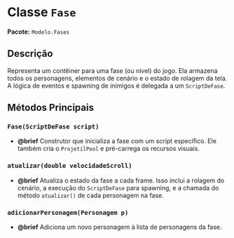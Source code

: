 # Classe `Fase`

**Pacote:** `Modelo.Fases`

## Descrição

Representa um contêiner para uma fase (ou nível) do jogo. Ela armazena todos os personagens, elementos de cenário e o estado de rolagem da tela. A lógica de eventos e spawning de inimigos é delegada a um `ScriptDeFase`.

## Métodos Principais

### `Fase(ScriptDeFase script)`
*   **@brief** Construtor que inicializa a fase com um script específico. Ele também cria o `ProjetilPool` e pré-carrega os recursos visuais.

### `atualizar(double velocidadeScroll)`
*   **@brief** Atualiza o estado da fase a cada frame. Isso inclui a rolagem do cenário, a execução do `ScriptDeFase` para spawning, e a chamada do método `atualizar()` de cada personagem na fase.

### `adicionarPersonagem(Personagem p)`
*   **@brief** Adiciona um novo personagem à lista de personagens da fase.
